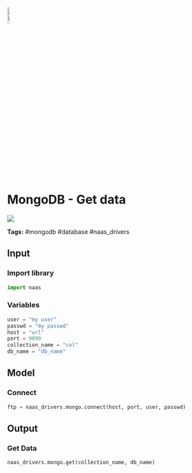 <img width="10%" alt="Naas" src="https://landen.imgix.net/jtci2pxwjczr/assets/5ice39g4.png?w=160"/>

# MongoDB - Get data
<a href="https://app.naas.ai/user-redirect/naas/downloader?url=https://raw.githubusercontent.com/jupyter-naas/awesome-notebooks/master/MongoDB/MongoDB_Get_data.ipynb" target="_parent"><img src="https://naasai-public.s3.eu-west-3.amazonaws.com/open_in_naas.svg"/></a>

**Tags:** #mongodb #database #naas_drivers

## Input

### Import library


```python
import naas
```

### Variables


```python
user = "my user"
passwd = "my passwd"
host = "url"
port = 9090
collection_name = "col"
db_name = "db_name"
```

## Model

### Connect


```python
ftp = naas_drivers.mongo.connect(host, port, user, passwd)
```

## Output

### Get Data


```python
naas_drivers.mongo.get(collection_name, db_name)
```
